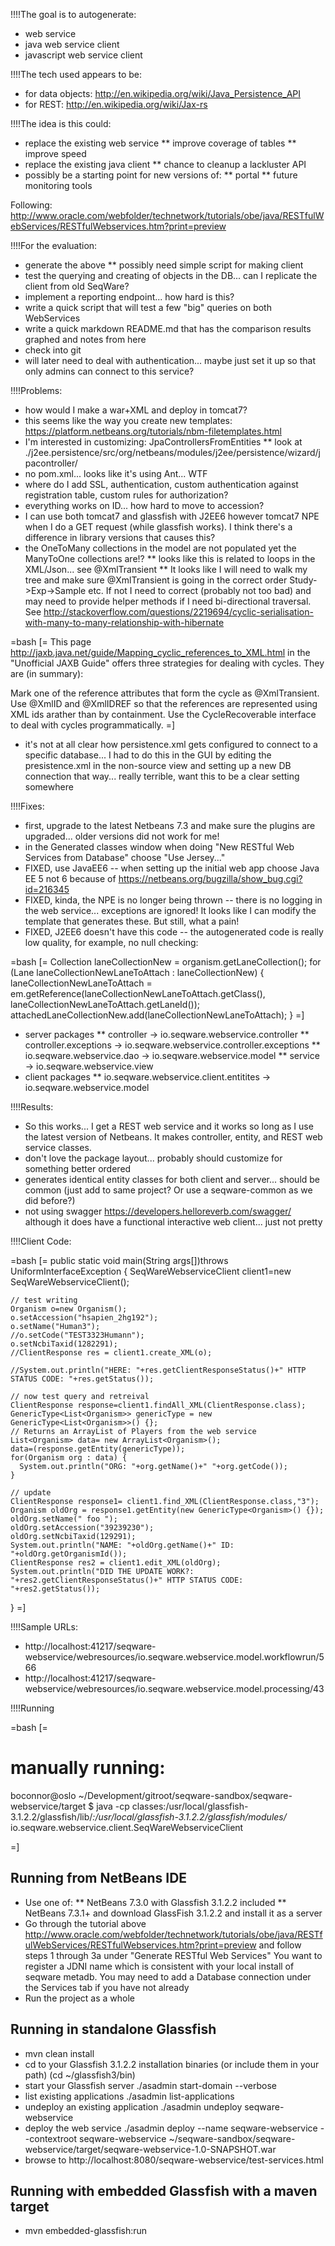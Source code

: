 !!!!The goal is to autogenerate:

* web service
* java web service client
* javascript web service client

!!!!The tech used appears to be:

* for data objects: http://en.wikipedia.org/wiki/Java_Persistence_API
* for REST: http://en.wikipedia.org/wiki/Jax-rs

!!!!The idea is this could:

* replace the existing web service
** improve coverage of tables
** improve speed
* replace the existing java client
** chance to cleanup a lackluster API
* possibly be a starting point for new versions of:
** portal
** future monitoring tools

Following: http://www.oracle.com/webfolder/technetwork/tutorials/obe/java/RESTfulWebServices/RESTfulWebservices.htm?print=preview

!!!!For the evaluation:

* generate the above
** possibly need simple script for making client
* test the querying and creating of objects in the DB... can I replicate the client from old SeqWare?
* implement a reporting endpoint... how hard is this?
* write a quick script that will test a few "big" queries on both WebServices
* write a quick markdown README.md that has the comparison results graphed and notes from here
* check into git
* will later need to deal with authentication... maybe just set it up so that only admins can connect to this service?

!!!!Problems:

* how would I make a war+XML and deploy in tomcat7?
* this seems like the way you create new templates: https://platform.netbeans.org/tutorials/nbm-filetemplates.html
* I'm interested in customizing: JpaControllersFromEntities
** look at ./j2ee.persistence/src/org/netbeans/modules/j2ee/persistence/wizard/jpacontroller/
* no pom.xml... looks like it's using Ant... WTF
* where do I add SSL, authentication, custom authentication against registration table, custom rules for authorization?
* everything works on ID... how hard to move to accession?
* I can use both tomcat7 and glassfish with J2EE6 however tomcat7 NPE when I do a GET request (while glassfish works). I think there's a difference in library versions that causes this?
* the OneToMany collections in the model are not populated yet the ManyToOne collections are!?
** looks like this is related to loops in the XML/Json... see @XmlTransient
** It looks like I will need to walk my tree and make sure @XmlTransient is going in the correct order Study->Exp->Sample etc.  If not I need to correct (probably not too bad) and may need to provide helper methods if I need bi-directional traversal.  See http://stackoverflow.com/questions/2219694/cyclic-serialisation-with-many-to-many-relationship-with-hibernate

=bash [=
This page http://jaxb.java.net/guide/Mapping_cyclic_references_to_XML.html in the "Unofficial JAXB Guide" offers three strategies for dealing with cycles. They are (in summary):

Mark one of the reference attributes that form the cycle as @XmlTransient.
Use @XmlID and @XmlIDREF so that the references are represented using XML ids arather than by containment.
Use the CycleRecoverable interface to deal with cycles programmatically.
=]

* it's not at all clear how persistence.xml gets configured to connect to a specific database... I had to do this in the GUI by editing the presistence.xml in the non-source view and setting up a new DB connection that way... really terrible, want this to be a clear setting somewhere 

!!!!Fixes:

* first, upgrade to the latest Netbeans 7.3 and make sure the plugins are upgraded... older versions did not work for me!
* in the Generated classes window when doing "New RESTful Web Services from Database" choose "Use Jersey..."
* FIXED, use JavaEE6 -- when setting up the initial web app choose Java EE 5 not 6 because of https://netbeans.org/bugzilla/show_bug.cgi?id=216345
* FIXED, kinda, the NPE is no longer being thrown -- there is no logging in the web service... exceptions are ignored!  It looks like I can modify the template that generates these. But still, what a pain!
* FIXED, J2EE6 doesn't have this code -- the autogenerated code is really low quality, for example, no null checking:

=bash [=
      Collection<Lane> laneCollectionNew = organism.getLaneCollection();
      for (Lane laneCollectionNewLaneToAttach : laneCollectionNew) {
        laneCollectionNewLaneToAttach = em.getReference(laneCollectionNewLaneToAttach.getClass(), laneCollectionNewLaneToAttach.getLaneId());
        attachedLaneCollectionNew.add(laneCollectionNewLaneToAttach);
      }
=]

* server packages
** controller -> io.seqware.webservice.controller
** controller.exceptions -> io.seqware.webservice.controller.exceptions
** io.seqware.webservice.dao -> io.seqware.webservice.model
** service -> io.seqware.webservice.view
* client packages
** io.seqware.webservice.client.entitites -> io.seqware.webservice.model


!!!!Results:
 
* So this works... I get a REST web service and it works so long as I use the latest version of Netbeans.  It makes controller, entity, and REST web service classes.
* don't love the package layout... probably should customize for something better ordered
* generates identical entity classes for both client and server... should be common (just add to same project? Or use a seqware-common as we did before?)
* not using swagger https://developers.helloreverb.com/swagger/ although it does have a functional interactive web client... just not pretty

!!!!Client Code:

=bash [=
  public static void main(String args[])throws UniformInterfaceException
  {
    SeqWareWebserviceClient client1=new SeqWareWebserviceClient();


    // test writing
    Organism o=new Organism();
    o.setAccession("hsapien_2hg192");
    o.setName("Human3");
    //o.setCode("TEST3323Humann");
    o.setNcbiTaxid(1282291);
    //ClientResponse res = client1.create_XML(o);
        
    //System.out.println("HERE: "+res.getClientResponseStatus()+" HTTP STATUS CODE: "+res.getStatus());
    
    // now test query and retreival
    ClientResponse response=client1.findAll_XML(ClientResponse.class);
    GenericType<List<Organism>> genericType = new GenericType<List<Organism>>() {};
    // Returns an ArrayList of Players from the web service
    List<Organism> data= new ArrayList<Organism>();
    data=(response.getEntity(genericType)); 
    for(Organism org : data) {
      System.out.println("ORG: "+org.getName()+" "+org.getCode());
    }
    
    // update
    ClientResponse response1= client1.find_XML(ClientResponse.class,"3");
    Organism oldOrg = response1.getEntity(new GenericType<Organism>() {});
    oldOrg.setName(" foo ");
    oldOrg.setAccession("39239230");
    oldOrg.setNcbiTaxid(129291);
    System.out.println("NAME: "+oldOrg.getName()+" ID: "+oldOrg.getOrganismId());
    ClientResponse res2 = client1.edit_XML(oldOrg);
    System.out.println("DID THE UPDATE WORK?: "+res2.getClientResponseStatus()+" HTTP STATUS CODE: "+res2.getStatus());
    
  }
=]

!!!!Sample URLs:

* http://localhost:41217/seqware-webservice/webresources/io.seqware.webservice.model.workflowrun/566
* http://localhost:41217/seqware-webservice/webresources/io.seqware.webservice.model.processing/43


!!!!Running

=bash [=
# manually running:

boconnor@oslo ~/Development/gitroot/seqware-sandbox/seqware-webservice/target $ java -cp classes:/usr/local/glassfish-3.1.2.2/glassfish/lib/*:/usr/local/glassfish-3.1.2.2/glassfish/modules/* io.seqware.webservice.client.SeqWareWebserviceClient

=]


## Running from NetBeans IDE

* Use one of:
** NetBeans 7.3.0 with Glassfish 3.1.2.2 included 
** NetBeans 7.3.1+ and download GlassFish 3.1.2.2 and install it as a server 
* Go through the tutorial above http://www.oracle.com/webfolder/technetwork/tutorials/obe/java/RESTfulWebServices/RESTfulWebservices.htm?print=preview and follow steps 1 through 3a under "Generate RESTful Web Services" You want to register a JDNI name which is consistent with your local install of seqware metadb. You may need to add a Database connection under the Services tab if you have not already
* Run the project as a whole  

## Running in standalone Glassfish

* mvn clean install
* cd to your Glassfish 3.1.2.2 installation binaries (or include them in your path) (cd ~/glassfish3/bin)
* start your Glassfish server ./asadmin start-domain --verbose 
* list existing applications ./asadmin list-applications
* undeploy an existing application ./asadmin undeploy seqware-webservice
* deploy the web service ./asadmin deploy --name seqware-webservice --contextroot seqware-webservice  ~/seqware-sandbox/seqware-webservice/target/seqware-webservice-1.0-SNAPSHOT.war 
* browse to http://localhost:8080/seqware-webservice/test-services.html


## Running with embedded Glassfish with a maven target

* mvn embedded-glassfish:run

